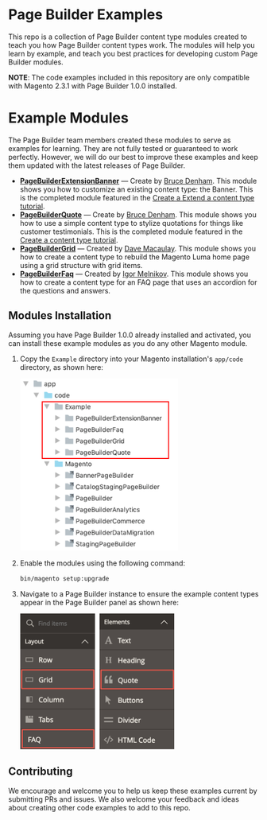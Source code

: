 # Page Builder Examples

This repo is a collection of Page Builder content type modules created to teach you how Page Builder content types work. The modules will help you learn by example, and teach you best practices for developing custom Page Builder modules.

**NOTE**: The code examples included in this repository are only compatible with Magento 2.3.1 with Page Builder 1.0.0 installed.

# Example Modules

The Page Builder team members created these modules to serve as examples for learning. They are not fully tested or guaranteed to work perfectly. However, we will do our best to improve these examples and keep them updated with the latest releases of Page Builder.

- **[PageBuilderExtensionBanner](https://github.com/magento-devdocs/pagebuilder-examples/tree/master/Example/PageBuilderExtensionBanner)** — Create by [Bruce Denham](https://github.com/bdenham). This module shows you how to customize an existing content type: the Banner. This is the completed module featured in the [Create a Extend a content type tutorial](../create-custom-content-type/overview.md).
- **[PageBuilderQuote](https://github.com/magento-devdocs/pagebuilder-examples/tree/master/Example/PageBuilderQuote)** — Create by [Bruce Denham](https://github.com/bdenham). This module shows you how to use a simple content type to stylize quotations for things like customer testimonials. This is the completed module featured in the [Create a content type tutorial](../create-custom-content-type/overview.md).
- **[PageBuilderGrid](https://github.com/magento-devdocs/pagebuilder-examples/tree/master/Example/PageBuilderGrid)** — Created by [Dave Macaulay](https://github.com/davemacaulay). This module shows you how to create a content type to rebuild the Magento Luma home page using a grid structure with grid items.
- **[PageBuilderFaq](https://github.com/magento-devdocs/pagebuilder-examples/tree/master/Example/PageBuilderFaq)** — Created by [Igor Melnikov](https://github.com/melnikovi). This module shows you how to create a content type for an FAQ page that uses an accordion for the questions and answers.

## Modules Installation

Assuming you have Page Builder 1.0.0 already installed and activated, you can install these example modules as you do any other Magento module. 

1. Copy the `Example` directory into your Magento installation's `app/code` directory, as shown here:
    
    <img src="examples-install-location.png" alt="Examples installation directory" width="318px"/>
    
2. Enable the modules using the following command:

   ```bash
   bin/magento setup:upgrade
   ```
   
3. Navigate to a Page Builder instance to ensure the example content types appear in the Page Builder panel as shown here:

   <img src="example-content-types.png" alt="Content type examples shown in panel" width="310px"/>
    

## Contributing

We encourage and welcome you to help us keep these examples current by submitting PRs and issues. 
We also welcome your feedback and ideas about creating other code examples to add to this repo. 
